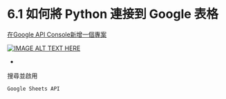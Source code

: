 
# 6.1 如何將 Python 連接到 Google 表格


[在Google API Console新增一個專案](https://console.developers.google.com/)

[![IMAGE ALT TEXT HERE](https://img.youtube.com/vi/zcJe5Isfhng/0.jpg)](https://www.youtube.com/watch?v=zcJe5Isfhng)

-

搜尋並啟用
  
    Google Sheets API

